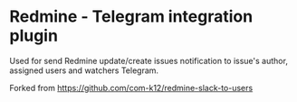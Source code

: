Redmine - Telegram integration plugin
======================
Used for send Redmine update/create issues notification to issue's author, assigned users and watchers Telegram.

Forked from https://github.com/com-k12/redmine-slack-to-users
